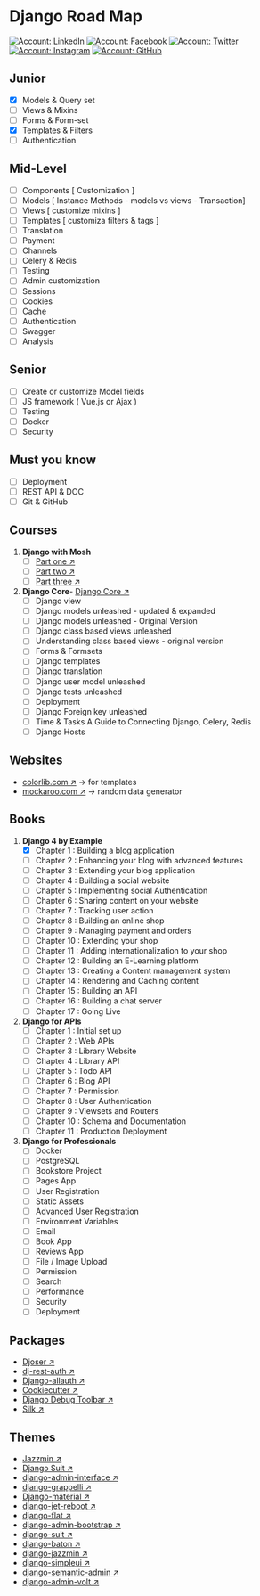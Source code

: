 # Django Road Map
[![Account: LinkedIn](https://img.shields.io/badge/Fares%20Emad-LinkedIn-0077b5)](https://www.linkedin.com/in/faresemad/)
[![Account: Facebook](https://img.shields.io/badge/Fares%20Emad-Facebook-3B5998)](https://www.facebook.com/faresemadx)
[![Account: Twitter](https://img.shields.io/badge/Fares%20Emad-Twitter-0084b4)](https://twitter.com/faresemadx)
[![Account: Instagram](https://img.shields.io/badge/Fares%20Emad-Instagram-966842)](https://www.instagram.com/faresemadx/)
[![Account: GitHub](https://img.shields.io/badge/Fares%20Emad-GitHub-2b3137)](https://www.github.com/faresemad/)

## Junior 
 - [x] Models & Query set
 - [ ] Views & Mixins
 - [ ] Forms & Form-set
 - [x] Templates & Filters
 - [ ] Authentication

## Mid-Level 
 - [ ] Components [ Customization ]
 - [ ] Models [ Instance Methods - models vs views - Transaction]
 - [ ] Views [ customize mixins ]
 - [ ] Templates [ customiza filters & tags ]
 - [ ] Translation
 - [ ] Payment
 - [ ] Channels
 - [ ] Celery & Redis
 - [ ] Testing 
 - [ ] Admin customization 
 - [ ] Sessions
 - [ ] Cookies
 - [ ] Cache
 - [ ] Authentication 
 - [ ] Swagger
 - [ ] Analysis

## Senior
 - [ ] Create or customize Model fields
 - [ ] JS framework ( Vue.js or Ajax )
 - [ ] Testing 
 - [ ] Docker
 - [ ] Security 
## Must you know 
 - [ ] Deployment 
 - [ ] REST API & DOC
 - [ ] Git & GitHub

## Courses 
1. **Django with Mosh**
    - [ ] [Part one ↗](https://codewithmosh.com/p/the-ultimate-django-part1)
    - [ ] [Part two ↗](https://codewithmosh.com/p/the-ultimate-django-part2)
    - [ ] [Part three ↗](https://codewithmosh.com/p/the-ultimate-django-part3)
2. **Django Core**- [Django Core ↗](https://www.udemy.com/course/django-core/)
    - [ ] Django view 
    - [ ] Django models unleashed - updated & expanded
    - [ ] Django models unleashed - Original Version 
    - [ ] Django class based views unleashed
    - [ ] Understanding class based views - original version 
    - [ ] Forms & Formsets
    - [ ] Django templates 
    - [ ] Django translation 
    - [ ] Django user model unleashed
    - [ ] Django tests unleashed
    - [ ] Deployment 
    - [ ] Django Foreign key unleashed
    - [ ] Time & Tasks A Guide to Connecting Django, Celery, Redis
    - [ ] Django Hosts

## Websites 
- [colorlib.com ↗](https://colorlib.com/) -> for templates 
- [mockaroo.com ↗](https://mockaroo.com/) -> random data generator

## Books
1. **Django 4 by Example** 
    - [x] Chapter 1 : Building a blog application 
    - [ ] Chapter 2 : Enhancing your blog with advanced features 
    - [ ] Chapter 3 : Extending your blog application 
    - [ ] Chapter 4 : Building a social website 
    - [ ] Chapter 5 : Implementing social Authentication 
    - [ ] Chapter 6 : Sharing content on your website 
    - [ ] Chapter 7 : Tracking user action
    - [ ] Chapter 8 : Building an online shop
    - [ ] Chapter 9 : Managing payment and orders
    - [ ] Chapter 10 : Extending your shop
    - [ ] Chapter 11 : Adding Internationalization to your shop
    - [ ] Chapter 12 : Building an E-Learning platform 
    - [ ] Chapter 13 : Creating a Content management system
    - [ ] Chapter 14 : Rendering and Caching content 
    - [ ] Chapter 15 : Building an API
    - [ ] Chapter 16 : Building a chat server
    - [ ] Chapter 17 : Going Live
2. **Django for APIs**
    - [ ] Chapter 1 : Initial set up
    - [ ] Chapter 2 : Web APIs
    - [ ] Chapter 3 : Library Website
    - [ ] Chapter 4 : Library API
    - [ ] Chapter 5 : Todo API
    - [ ] Chapter 6 : Blog API
    - [ ] Chapter 7 : Permission 
    - [ ] Chapter 8 : User Authentication 
    - [ ] Chapter 9 : Viewsets and Routers
    - [ ] Chapter 10 : Schema and Documentation 
    - [ ] Chapter 11 : Production Deployment 
3. **Django for Professionals**
    - [ ] Docker
    - [ ] PostgreSQL
    - [ ] Bookstore Project
    - [ ] Pages App
    - [ ] User Registration 
    - [ ] Static Assets
    - [ ] Advanced User Registration 
    - [ ] Environment Variables 
    - [ ] Email
    - [ ] Book App
    - [ ] Reviews App
    - [ ] File / Image Upload
    - [ ] Permission 
    - [ ] Search 
    - [ ] Performance 
    - [ ] Security 
    - [ ] Deployment 

## Packages 
- [Djoser ↗](https://djoser.readthedocs.io/en/latest/)
- [dj-rest-auth ↗](https://dj-rest-auth.readthedocs.io/en/latest/)
- [Django-allauth ↗](https://django-allauth.readthedocs.io/en/latest/)
- [Cookiecutter ↗](https://cookiecutter.readthedocs.io/en/latest/)
- [Django Debug Toolbar ↗](https://django-debug-toolbar.readthedocs.io/en/latest/)
- [Silk ↗](https://github.com/jazzband/django-silk)

## Themes
- [Jazzmin ↗](https://github.com/farridav/django-jazzmin)
- [Django Suit ↗](https://djangosuit.com/)
- [django-admin-interface ↗](https://github.com/fabiocaccamo/django-admin-interface)
- [django-grappelli ↗](https://github.com/sehmaschine/django-grappelli)
- [Django-material ↗](http://forms.viewflow.io/)
- [django-jet-reboot ↗](https://github.com/assem-ch/django-jet-reboot)
- [django-flat ↗](https://github.com/collinanderson/django-flat-theme)
- [django-admin-bootstrap ↗](https://github.com/django-admin-bootstrap/django-admin-bootstrap)
- [django-suit ↗](https://github.com/darklow/django-suit)
- [django-baton ↗](https://github.com/otto-torino/django-baton)
- [django-jazzmin ↗](https://github.com/farridav/django-jazzmin)
- [django-simpleui ↗](https://github.com/newpanjing/simpleui)
- [django-semantic-admin ↗](https://github.com/globophobe/django-semantic-admin)
- [django-admin-volt ↗](https://github.com/app-generator/django-admin-volt)
